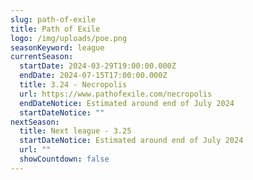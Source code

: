 ```yaml
---
slug: path-of-exile
title: Path of Exile
logo: /img/uploads/poe.png
seasonKeyword: league
currentSeason:
  startDate: 2024-03-29T19:00:00.000Z
  endDate: 2024-07-15T17:00:00.000Z
  title: 3.24 - Necropolis
  url: https://www.pathofexile.com/necropolis
  endDateNotice: Estimated around end of July 2024
  startDateNotice: ""
nextSeason:
  title: Next league - 3.25
  startDateNotice: Estimated around end of July 2024
  url: ""
  showCountdown: false
---
```

